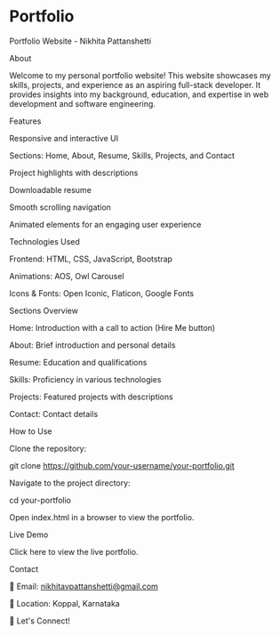 # Portfolio
Portfolio Website - Nikhita Pattanshetti

About

Welcome to my personal portfolio website! This website showcases my skills, projects, and experience as an aspiring full-stack developer. It provides insights into my background, education, and expertise in web development and software engineering.

Features

Responsive and interactive UI

Sections: Home, About, Resume, Skills, Projects, and Contact

Project highlights with descriptions

Downloadable resume

Smooth scrolling navigation

Animated elements for an engaging user experience

Technologies Used

Frontend: HTML, CSS, JavaScript, Bootstrap

Animations: AOS, Owl Carousel

Icons & Fonts: Open Iconic, Flaticon, Google Fonts

Sections Overview

Home: Introduction with a call to action (Hire Me button)

About: Brief introduction and personal details

Resume: Education and qualifications

Skills: Proficiency in various technologies

Projects: Featured projects with descriptions

Contact: Contact details

How to Use

Clone the repository:

git clone https://github.com/your-username/your-portfolio.git

Navigate to the project directory:

cd your-portfolio

Open index.html in a browser to view the portfolio.

Live Demo

Click here to view the live portfolio.

Contact

📧 Email: nikhitavpattanshetti@gmail.com

📍 Location: Koppal, Karnataka

🚀 Let's Connect!

